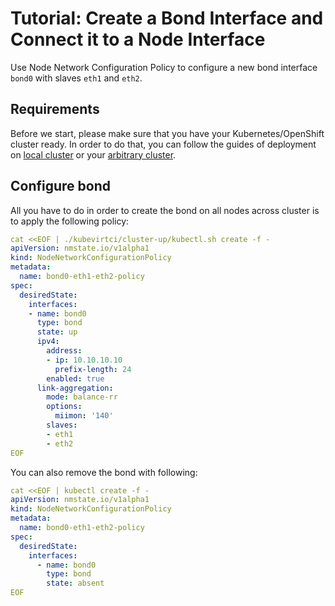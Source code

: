 # Tutorial: Create a Bond Interface and Connect it to a Node Interface

Use Node Network Configuration Policy to configure a new bond interface `bond0`
with slaves `eth1` and `eth2`.

## Requirements

Before we start, please make sure that you have your Kubernetes/OpenShift
cluster ready. In order to do that, you can follow the guides of deployment on
[local cluster](deployment-local-cluster.md) or your
[arbitrary cluster](deployment-arbitrary-cluster.md).

## Configure bond

All you have to do in order to create the bond on all nodes across cluster is
to apply the following policy:

```yaml
cat <<EOF | ./kubevirtci/cluster-up/kubectl.sh create -f -
apiVersion: nmstate.io/v1alpha1
kind: NodeNetworkConfigurationPolicy
metadata:
  name: bond0-eth1-eth2-policy
spec:
  desiredState:
    interfaces:
    - name: bond0
      type: bond
      state: up
      ipv4:
        address:
        - ip: 10.10.10.10
          prefix-length: 24
        enabled: true
      link-aggregation:
        mode: balance-rr
        options:
          miimon: '140'
        slaves:
        - eth1
        - eth2
EOF
```

You can also remove the bond with following:

```yaml
cat <<EOF | kubectl create -f -
apiVersion: nmstate.io/v1alpha1
kind: NodeNetworkConfigurationPolicy
metadata:
  name: bond0-eth1-eth2-policy
spec:
  desiredState:
    interfaces:
      - name: bond0
        type: bond
        state: absent
EOF
```
